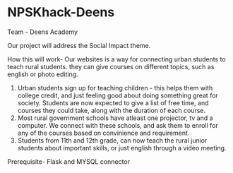 # NPSKhack-Deens

Team - Deens Academy

Our project will address the Social Impact theme. 

How this will work-
Our websites is a way for connecting urban students to teach rural students. they can give courses on different topics, such as english or photo editing.

1. Urban students sign up for teaching children - this helps them with college credit, and just feeling good about doing something great for society. Students are now expected to give a list of free time, and courses they could take, along with the duration of each course. 
2. Most rural government schools have atleast one projector, tv and a computer. We connect with these schools, and ask them to enroll for any of the courses based on convinience and requirement. 
3. Students from 11th and 12th grade, can now teach the rural junior students about important skills, or just english through a video meeting. 

Prerequisite- Flask and MYSQL connector
